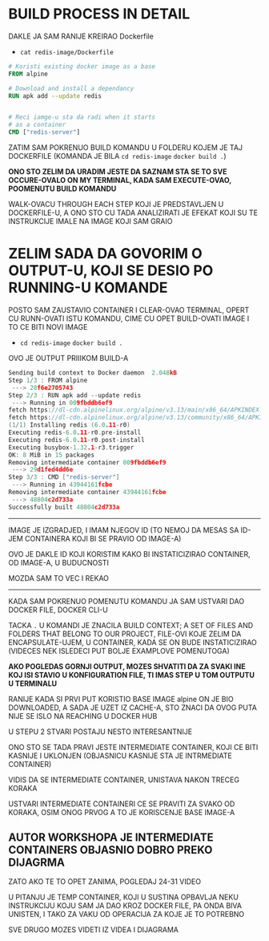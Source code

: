 # BUILD PROCESS IN DETAIL

DAKLE JA SAM RANIJE KREIRAO Dockerfile

- `cat redis-image/Dockerfile`

```dockerfile
# Koristi existing docker image as a base
FROM alpine

# Download and install a dependancy
RUN apk add --update redis


# Reci iamge-u sta da radi when it starts
# as a container
CMD ["redis-server"]
```

ZATIM SAM POKRENUO BUILD KOMANDU U FOLDERU KOJEM JE TAJ DOCKERFILE (KOMANDA JE BILA `cd redis-image` `docker build .`)

**ONO STO ZELIM DA URADIM JESTE DA SAZNAM STA SE TO SVE OCCURE-OVALO ON MY TERMINAL, KADA SAM EXECUTE-OVAO, POOMENUTU BUILD KOMANDU**

WALK-OVACU THROUGH EACH STEP KOJI JE PREDSTAVLJEN U DOCKERFILE-U, A ONO STO CU TADA ANALIZIRATI JE EFEKAT KOJI SU TE INSTRUKCIJE IMALE NA IMAGE KOJI SAM GRAIO

# ZELIM SADA DA GOVORIM O OUTPUT-U, KOJI SE DESIO PO RUNNING-U KOMANDE

POSTO SAM ZAUSTAVIO CONTAINER I CLEAR-OVAO TERMINAL, OPERT CU RUNN-OVATI ISTU KOMANDU, CIME CU OPET BUILD-OVATI IMAGE I TO CE BITI NOVI IMAGE

- `cd redis-image` `docker build .`

OVO JE OUTPUT PRIIIKOM BUILD-A

```c
Sending build context to Docker daemon  2.048kB
Step 1/3 : FROM alpine
 ---> 28f6e2705743
Step 2/3 : RUN apk add --update redis
 ---> Running in 009fbddb6ef9
fetch https://dl-cdn.alpinelinux.org/alpine/v3.13/main/x86_64/APKINDEX.tar.gz
fetch https://dl-cdn.alpinelinux.org/alpine/v3.13/community/x86_64/APKINDEX.tar.gz
(1/1) Installing redis (6.0.11-r0)
Executing redis-6.0.11-r0.pre-install
Executing redis-6.0.11-r0.post-install
Executing busybox-1.32.1-r3.trigger
OK: 8 MiB in 15 packages
Removing intermediate container 009fbddb6ef9
 ---> 29d1fed4dd6e
Step 3/3 : CMD ["redis-server"]
 ---> Running in 43944161fcbe
Removing intermediate container 43944161fcbe
 ---> 48804c2d733a
Successfully built 48804c2d733a
```

***

IMAGE JE IZGRADJED, I IMAM NJEGOV ID (TO NEMOJ DA MESAS SA ID-JEM CONTAINERA KOJI BI SE PRAVIO OD IMAGE-A)

OVO JE DAKLE ID KOJI KORISTIM KAKO BI INSTATICIZIRAO CONTAINER, OD IMAGE-A, U BUDUCNOSTI

MOZDA SAM TO VEC I REKAO

***

KADA SAM POKRENUO POMENUTU KOMANDU JA SAM USTVARI DAO DOCKER FILE, DOCKER CLI-U

TACKA `.` U KOMANDI JE ZNACILA BUILD CONTEXT; A SET OF FILES AND FOLDERS THAT BELONG TO OUR PROJECT, FILE-OVI KOJE ZELIM DA ENCAPSULATE-UJEM, U CONTAINER, KADA SE ON BUDE INSTATICIZIRAO (VIDECES NEK ISLEDECI PUT BOLJE EXAMPLOVE POMENUTOGA)

**AKO POGLEDAS GORNJI OUTPUT, MOZES SHVATITI DA ZA SVAKI INE KOJ ISI STAVIO U KONFIGURATION FILE, TI IMAS STEP U TOM OUTPUTU U TERMINALU**

RANIJE KADA SI PRVI PUT KORISTIO BASE IMAGE alpine ON JE BIO DOWNLOADED, A SADA JE UZET IZ CACHE-A, STO ZNACI DA OVOG PUTA NIJE SE ISLO NA REACHING U DOCKER HUB

U STEPU 2 STVARI POSTAJU NESTO INTERESANTNIJE

ONO STO SE TADA PRAVI JESTE INTERMEDIATE CONTAINER, KOJI CE BITI KASNIJE I UKLONJEN (OBJASNICU KASNIJE STA JE INTRMEDIATE CONTAINER)

VIDIS DA SE INTERMEDIATE CONTAINER, UNISTAVA NAKON TRECEG KORAKA

USTVARI INTERMEDIATE CONTAINERI CE SE PRAVITI ZA SVAKO OD KORAKA, OSIM ONOG PRVOG A TO JE KORISCENJE BASE IMAGE-A

## AUTOR WORKSHOPA JE INTERMEDIATE CONTAINERS OBJASNIO DOBRO PREKO DIJAGRMA

ZATO AKO TE TO OPET ZANIMA, POGLEDAJ 24-31 VIDEO

U PITANJU JE TEMP CONTAINER, KOJI U SUSTINA OPBAVLJA NEKU INSTRUKCIJU KOJU SAM JA DAO KROZ DOCKER FILE, PA ONDA BIVA UNISTEN, I TAKO ZA VAKU OD OPERACIJA ZA KOJE JE TO POTREBNO

SVE DRUGO MOZES VIDETI IZ VIDEA I DIJAGRAMA